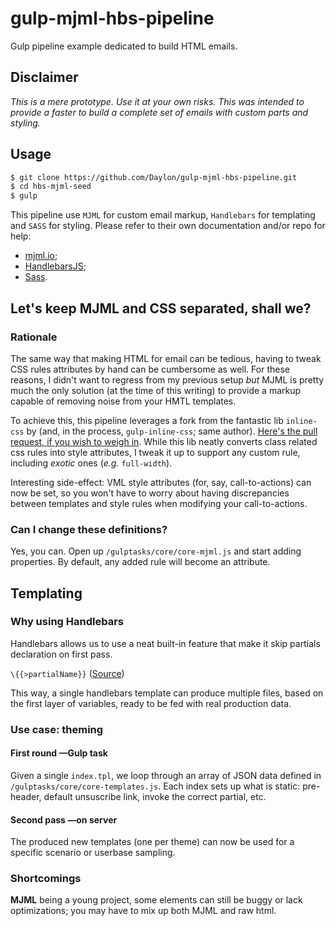 # gulp-mjml-hbs-pipeline
Gulp pipeline example dedicated to build HTML emails.

## Disclaimer
_This is a mere prototype. Use it at your own risks.
This was intended to provide a faster to build a complete set of emails with custom parts and styling._

## Usage

```sh
$ git clone https://github.com/Daylon/gulp-mjml-hbs-pipeline.git
$ cd hbs-mjml-seed
$ gulp
```

This pipeline use `MJML` for custom email markup, `Handlebars` for templating and `SASS` for styling. Please refer to their own documentation and/or repo for help:
- [mjml.io](https://mjml.io/);
- [HandlebarsJS](http://handlebarsjs.com/);
- [Sass](http://sass-lang.com/).

## Let's keep MJML and CSS separated, shall we?

### Rationale

The same way that making HTML for email can be tedious, having to tweak CSS rules attributes by hand can be cumbersome as well. For these reasons, I didn't want to regress from my previous setup _but_ MJML is pretty much the only solution (at the time of this writing) to provide a markup capable of removing noise from your HMTL templates.

To achieve this, this pipeline leverages a fork from the fantastic lib `inline-css` by (and, in the process, `gulp-inline-css`; same author). [Here's the pull request, if you wish to weigh in](https://github.com/jonkemp/inline-css/pull/40). While this lib neatly converts class related css rules into style attributes, I tweak it up to support any custom rule, including _exotic_ ones (_e.g._ `full-width`).

Interesting side-effect: VML style attributes (for, say, call-to-actions) can now be set, so you won't have to worry about having discrepancies between templates and style rules when modifying your call-to-actions. 

### Can I change these definitions?

Yes, you can. Open up `/gulptasks/core/core-mjml.js` and start adding properties. By default, any added rule will become an attribute.

## Templating

### Why using Handlebars

Handlebars allows us to use a neat built-in feature that make it skip partials declaration on first pass.

`\{{>partialName}}`
([Source](https://stackoverflow.com/questions/22249235/render-double-curly-brackets-inside-handlebars-partial))

This way, a single handlebars template can produce multiple files, based on the first layer of variables, ready to be fed with real production data.

### Use case: theming

#### First round —Gulp task

Given a single `index.tpl`, we loop through an array of JSON data defined in `/gulptasks/core/core-templates.js`.
Each index sets up what is static: pre-header, default unsuscribe link, invoke the correct partial, etc.

#### Second pass —on server

The produced new templates (one per theme) can now be used for a specific scenario or userbase sampling.

### Shortcomings

**MJML** being a young project, some elements can still be buggy or lack optimizations; you may have to mix up both MJML and raw html.
